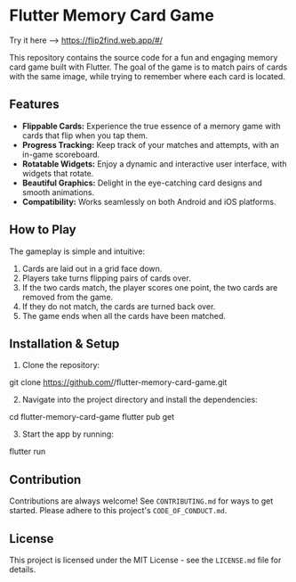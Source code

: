 # Flutter Memory Card Game

Try it here --> https://flip2find.web.app/#/

This repository contains the source code for a fun and engaging memory card game built with Flutter. The goal of the game is to match pairs of cards with the same image, while trying to remember where each card is located.

## Features

- **Flippable Cards:** Experience the true essence of a memory game with cards that flip when you tap them.
- **Progress Tracking:** Keep track of your matches and attempts, with an in-game scoreboard.
- **Rotatable Widgets:** Enjoy a dynamic and interactive user interface, with widgets that rotate.
- **Beautiful Graphics:** Delight in the eye-catching card designs and smooth animations.
- **Compatibility:** Works seamlessly on both Android and iOS platforms.

## How to Play

The gameplay is simple and intuitive:

1. Cards are laid out in a grid face down.
2. Players take turns flipping pairs of cards over.
3. If the two cards match, the player scores one point, the two cards are removed from the game.
4. If they do not match, the cards are turned back over.
5. The game ends when all the cards have been matched.

## Installation & Setup

1. Clone the repository:

git clone https://github.com/<your-github-username>/flutter-memory-card-game.git



2. Navigate into the project directory and install the dependencies:

cd flutter-memory-card-game
flutter pub get



3. Start the app by running:

flutter run




## Contribution

Contributions are always welcome! See `CONTRIBUTING.md` for ways to get started. Please adhere to this project's `CODE_OF_CONDUCT.md`.

## License

This project is licensed under the MIT License - see the `LICENSE.md` file for details.
